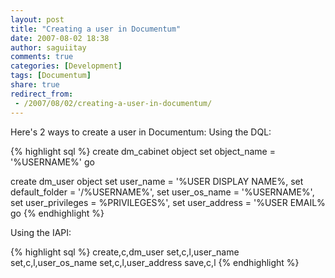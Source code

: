 ```yaml
---
layout: post
title: "Creating a user in Documentum"
date: 2007-08-02 18:38
author: saguiitay
comments: true
categories: [Development]
tags: [Documentum]
share: true
redirect_from:
 - /2007/08/02/creating-a-user-in-documentum/
---
```

Here's 2 ways to create a user in Documentum: Using the DQL:

{% highlight sql %}
create dm_cabinet object
set object_name = '%USERNAME%'
go

create dm_user object
set user_name = '%USER DISPLAY NAME%,
set default_folder = '/%USERNAME%',
set user_os_name = '%USERNAME%',
set user_privileges = %PRIVILEGES%',
set user_address = '%USER EMAIL%
go
{% endhighlight %}

Using the IAPI:

{% highlight sql %}
create,c,dm_user
set,c,l,user_name
set,c,l,user_os_name
set,c,l,user_address
save,c,l
{% endhighlight %}



